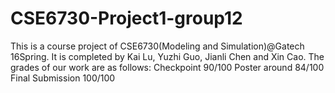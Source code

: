 # CSE6730-Project1-group12

This is a course project of CSE6730(Modeling and Simulation)@Gatech 16Spring.
It is completed by Kai Lu, Yuzhi Guo, Jianli Chen and Xin Cao.
The grades of our work are as follows:
  Checkpoint  90/100
  Poster  around 84/100
  Final Submission  100/100
